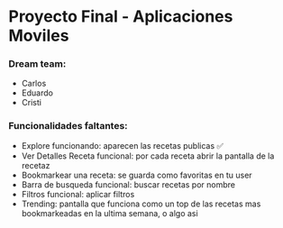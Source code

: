 # Proyecto Final - Aplicaciones Moviles
### Dream team: 
- Carlos
- Eduardo
- Cristi

### Funcionalidades faltantes:
- Explore funcionando: aparecen las recetas publicas ✅
- Ver Detalles Receta funcional: por cada receta abrir la pantalla de la recetaz
- Bookmarkear una receta: se guarda como favoritas en tu user
- Barra de busqueda funcional: buscar recetas por nombre
- Filtros funcional: aplicar filtros
- Trending: pantalla que funciona como un top de las recetas mas bookmarkeadas en la ultima semana, o algo asi
